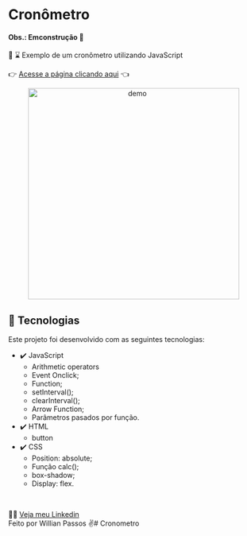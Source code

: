 # Cronômetro
#### Obs.: Emconstrução :construction:

🔎 :hourglass:
  Exemplo de um cronômetro utilizando JavaScript

👉 [Acesse a página clicando aqui](/cronmetro.gifcronmetro.gif) 👈

 <div align="center" >
  <img src="/assets/Readme-calculator.gif" alt="demo" height="425">
</div>

## 🚀 Tecnologias

Este projeto foi desenvolvido com as seguintes tecnologias:

- ✔️ JavaScript
   - Arithmetic operators
   - Event Onclick;
   - Function;
   - setInterval();
   - clearInterval();
   - Arrow Function;
   - Parâmetros pasados por função.
- ✔️ HTML
   - button
- ✔️ CSS
    - Position: absolute;
    - Função calc();
    - box-shadow;
    - Display: flex.

<br>

🙋‍♂️ [Veja meu Linkedin](https://www.linkedin.com/in/willianpassos/) <br>
Feito por Willian Passos ✌️# Cronometro
